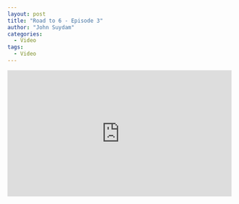 ```yaml
---
layout: post
title: "Road to 6 - Episode 3"
author: "John Suydam"
categories:
  - Video
tags:
  - Video
---
```


<div style="overflow:hidden;padding-bottom:56.25%;position:relative;height:0;">
<iframe style="left:0;top:0;height:100%;width:100%;position:absolute;" width="560" height="315" src="https://www.youtube.com/embed/oUhp51Qd064" frameborder="0" allow="accelerometer; autoplay; encrypted-media; gyroscope; picture-in-picture" allowfullscreen></iframe>
</div>
